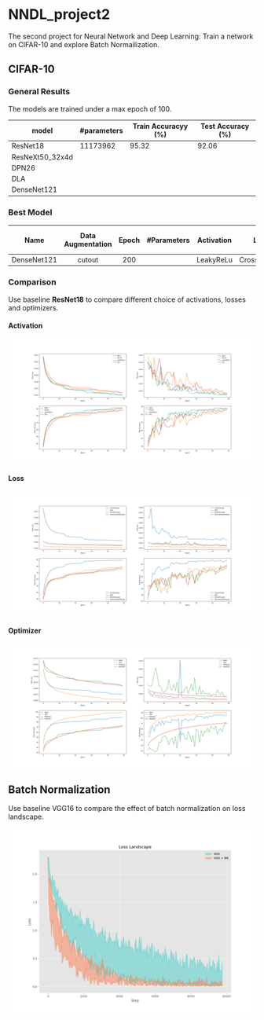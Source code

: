 # NNDL_project2
The second project for Neural Network and Deep Learning: Train a network on CIFAR-10 and explore Batch Normailization.

## CIFAR-10

### General Results

The models are trained under a max epoch of 100.

| model           | #parameters | Train Accuracyy (%) | Test Accuracy (%) |
| --------------- | ----------- | ------------------- | ----------------- |
| ResNet18        | 11173962    | 95.32               | 92.06             |
| ResNeXt50_32x4d |             |                     |                   |
| DPN26           |             |                     |                   |
| DLA             |             |                     |                   |
| DenseNet121     |             |                     |                   |

### Best Model

|    Name     | Data Augmentation | Epoch | #Parameters | Activation |     Loss     | Optimizer | Train Accuracy (%) | Test Accuracy (%) |
| :---------: | :---------------: | :---: | :---------: | ---------- | :----------: | :-------: | :----------------: | :---------------: |
| DenseNet121 |      cutout       |  200  |             | LeakyReLu  | CrossEntropy |   Adam    |                    |                   |

### Comparison

Use baseline **ResNet18** to compare different choice of activations, losses and optimizers.

#### Activation

![activation](log/activations.png)

#### Loss

![loss](log/losses.png)

#### Optimizer

![optimizer](log/optimizers.png)

## Batch Normalization

Use baseline VGG16 to compare the effect of batch normalization on loss landscape.

![loss_landscape](log/loss-landscape.png)
